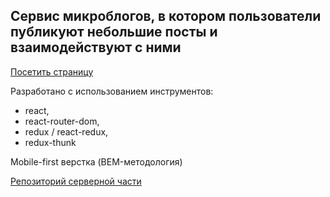 ## Сервис микроблогов, в котором пользователи публикуют небольшие посты и взаимодействуют с ними

[Посетить страницу](https://svetlanael12.github.io/twits/)  

Разработано с использованием инструментов:
- react, 
- react-router-dom, 
- redux / react-redux,
- redux-thunk

Mobile-first верстка (BEM-методология)

[Репозиторий серверной части](https://github.com/svetlanael12/twits-backend)
